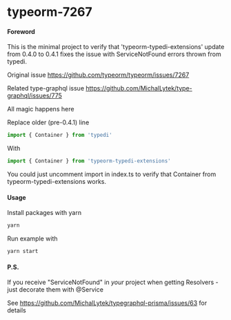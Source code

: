 # typeorm-7267

#### Foreword
This is the minimal project to verify that 'typeorm-typedi-extensions' update from 0.4.0 to 0.4.1 fixes the issue with ServiceNotFound errors thrown from typedi.

Original issue https://github.com/typeorm/typeorm/issues/7267

Related type-graphql issue https://github.com/MichalLytek/type-graphql/issues/775

All magic happens here

Replace older (pre-0.4.1) line
```typescript
import { Container } from 'typedi'
```

With
```typescript
import { Container } from 'typeorm-typedi-extensions'
```

You could just uncomment import in index.ts to verify that Container from typeorm-typedi-extensions works.


#### Usage
Install packages with yarn

```bash
yarn
```

Run example with
```bash
yarn start
```

#### P.S.
If you receive "ServiceNotFound" in *your* project when getting Resolvers - just decorate them with @Service

See https://github.com/MichalLytek/typegraphql-prisma/issues/63 for details

